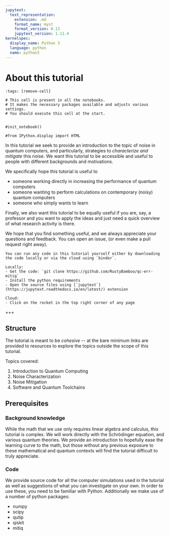 ```yaml
---
jupytext:
  text_representation:
    extension: .md
    format_name: myst
    format_version: 0.13
    jupytext_version: 1.11.4
kernelspec:
  display_name: Python 3
  language: python
  name: python3
---
```


# About this tutorial

```{code-cell} ipython3
:tags: [remove-cell]

# This cell is present in all the notebooks.
# It makes the necessary packages available and adjusts various settings.
# You should execute this cell at the start.


#init_notebook()

#from IPython.display import HTML
```

In this tutorial we seek to provide an introduction to the topic of noise in quantum computers, and particularly, strategies to _characterize and mitigate_ this noise.
We want this tutorial to be accessible and useful to people with different backgrounds and motivations.

We specifically hope this tutorial is useful to 
- someone working directly in increasing the performance of quantum computers
- someone wanting to perform calculations on contemporary (noisy) quantum computers
- someone who simply wants to learn


Finally, we also want this tutorial to be equally useful if you are, say, a professor and you want to apply the ideas and just need a quick overview of what research activity is there.

We hope that you find something useful, and we always appreciate your questions and feedback. You can open an issue, (or even make a pull request right away).

```{tip}
You can run any code in this tutorial yourself either by downloading the code locally or via the cloud using `binder`.

Locally:
- Get the code: `git clone https://github.com/RustyBamboo/qc-err-mitig`
- Install the python requirements
- Open the source files using [`jupytext`](https://jupytext.readthedocs.io/en/latest/) extension

Cloud:
- Click on the rocket in the top right corner of any page
```
+++

## Structure

The tutorial is meant to be _cohesive_ -- at the bare minimum links are provided to resources to explore the topics outside the scope of this tutorial.

Topics covered:
1. Introduction to Quantum Computing
2. Noise Characterization
3. Noise Mitigation
4. Software and Quantum Toolchains

## Prerequisites

### Background knowledge

While the math that we use only requires linear algebra and calculus, this tutorial is complex. We will work directly with the Schrödinger equation, and various quantum theories. We provide an introduction to hopefully ease the learning curve to the math, but those without any previous exposure to these mathematical and quantum contexts will find the tutorial difficult to truly appreciate.

### Code

We provide source code for all the computer simulations used in the tutorial as well as suggestions of what you can investigate on your own. In order to use these, you need to be familiar with Python. Additionally we make use of a number of python packages:

- numpy
- scipy
- qutip
- qiskit
- mitiq